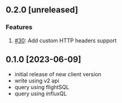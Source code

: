 ## 0.2.0 [unreleased]

### Features

1. [#30](https://github.com/InfluxCommunity/influxdb3-go/pull/30): Add custom HTTP headers support

## 0.1.0 [2023-06-09]

- initial release of new client version
- write using v2 api
- query using flightSQL
- query using influxQL
